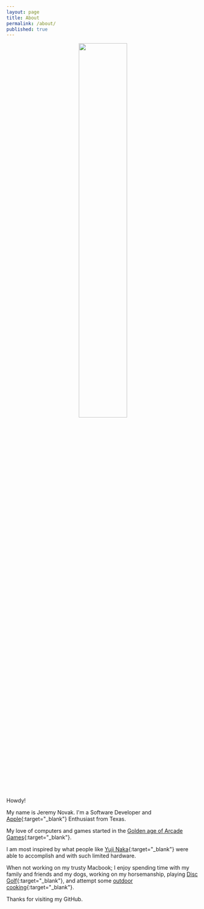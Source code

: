 ```yaml
---
layout: page
title: About
permalink: /about/
published: true
---
```


<p align="center">
	<img src="http://spritekitbook.github.io/images/about.jpg" width="50%">
</p>

Howdy!

My name is Jeremy Novak. I'm a Software Developer and [Apple](http://apple.com){:target="_blank"}  Enthusiast from Texas. 


My love of computers and games started in the [Golden age of Arcade Games](https://en.wikipedia.org/wiki/Golden_age_of_arcade_video_games){:target="_blank"}. 

I am most inspired by what people like [Yuji Naka](https://en.wikipedia.org/wiki/Yuji_Naka){:target="_blank"} were able to accomplish and with such limited hardware. 

When not working on my trusty Macbook; I enjoy spending time with my family and friends and my dogs, working on my horsemanship, playing [Disc Golf](https://en.wikipedia.org/wiki/Disc_golf){:target="_blank"}, and attempt some [outdoor cooking](https://www.youtube.com/user/krollins57/videos){:target="_blank"}. 


Thanks for visiting my GitHub.
